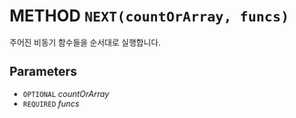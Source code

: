 # METHOD `NEXT(countOrArray, funcs)`
주어진 비동기 함수들을 순서대로 실행합니다.

## Parameters
* `OPTIONAL` *countOrArray*
* `REQUIRED` *funcs*
